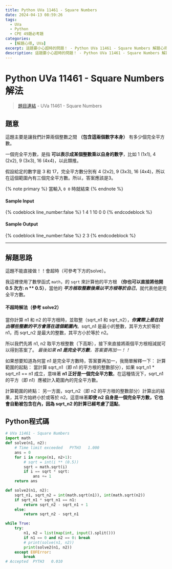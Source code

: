 ```yaml
---
title: Python UVa 11461 - Square Numbers
date: 2024-04-13 08:59:26
tags:
  - UVa
  - Python
  - CPE 49題必考題
categories:
  - [解題心得, UVa]
excerpt: 這題要小心超時的問題！ - Python UVa 11461 - Square Numbers 解題心得
description: 這題要小心超時的問題！ - Python UVa 11461 - Square Numbers 解題心得
---
```

# Python UVa 11461 - Square Numbers 解法

>[題目連結](https://onlinejudge.org/index.php?option=com_onlinejudge&Itemid=8&category=24&page=show_problem&problem=2456) - UVa 11461 - Square Numbers


## 題意
這題主要是讓我們計算兩個整數之間 **（包含這兩個數字本身）** 有多少個完全平方數。

一個完全平方數，是指 **可以表示成某個整數乘以自身的數字**，比如 1 (1x1), 4 (2x2), 9 (3x3), 16 (4x4)，以此類推。

假設給定的數字是 3 和 17，完全平方數分別有 4 (2x2), 9 (3x3), 16 (4x4)，所以在這個範圍內有三個完全平方數。所以，答案應該是3。

{% note primary %}
當輸入 `0 0` 時就結束
{% endnote %}

#### Sample Input 
{% codeblock line_number:false %}
1 4
1 10
0 0
{% endcodeblock %}

#### Sample Output 
{% codeblock line_number:false %}
2
3
{% endcodeblock %}

---

## 解題思路
這題不能直接做！！會超時（可參考下方的solve）。

我這裡使用了數學函式 `math`，的 `sqrt` 來計算他的平方根 **（你也可以直接將他開 0.5 次方: n ** 0.5）**，當他的 ***平方根取整數後乘以平方根等於自己***，就代表他是完全平方數。

#### 不超時解法（參考 solve2）
當你計算 n1 和 n2 的平方根時，並取整（sqrt_n1 和 sqrt_n2），***你實際上是在找出哪些整數的平方會落在這個範圍內***。sqrt_n1 是最小的整數，其平方大於等於 n1，而 sqrt_n2 是最大的整數，其平方小於等於 n2。

所以我們先將 n1, n2 取平方根整數（下高斯），接下來直接將兩個平方根相減就可以得到答案了。
*最後如果 **n1 是完全平方數**，答案要再加一！！*

如果想要知道為何當 n1 是完全平方數時，答案要再加一，我簡單解釋一下：
計算範圍的起點： 當計算 sqrt_n1（即 n1 的平方根的整數部分），如果 sqrt_n1 * sqrt_n1 == n1 成立，意味著 **n1 正好是一個完全平方數**。在這種情況下，sqrt_n1 的平方（即 n1）應被計入範圍內的完全平方數。

計算範圍的終點： 另一方面，sqrt_n2（即 n2 的平方根的整數部分）計算出的結果，其平方始終小於或等於 n2。這意味著**即使 n2 自身是一個完全平方數，它也會自動被包含在內，因為 sqrt_n2 的計算已經考慮了這點**。

## Python程式碼
```python
# UVa 11461 - Square Numbers
import math
def solve(n1, n2):
    # Time limit exceeded	PYTH3	1.000
    ans = 0
    for i in range(n1, n2+1):
        # sqrt = int(i ** (0.5))
        sqrt = math.sqrt(i)
        if i == sqrt * sqrt: 
            ans += 1
    return ans

def solve2(n1, n2):
    sqrt_n1, sqrt_n2 = int(math.sqrt(n1)), int(math.sqrt(n2))
    if sqrt_n1 * sqrt_n1 == n1:
        return sqrt_n2 - sqrt_n1 + 1
    else:
        return sqrt_n2 - sqrt_n1

while True:
    try:
        n1, n2 = list(map(int, input().split()))
        if n1 == 0 and n2 == 0: break
        # print(solve(n1, n2))
        print(solve2(n1, n2))
    except EOFError:
        break
# Accepted	PYTH3	0.010
```